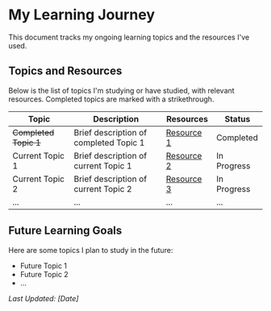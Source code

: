 # My Learning Journey

This document tracks my ongoing learning topics and the resources I've used.

## Topics and Resources

Below is the list of topics I'm studying or have studied, with relevant resources. Completed topics are marked with a strikethrough.

| Topic | Description | Resources | Status |
| ----- | ----------- | --------- | ------ |
| ~~Completed Topic 1~~ | Brief description of completed Topic 1 | [Resource 1](link) | Completed |
| Current Topic 1 | Brief description of current Topic 1 | [Resource 2](link) | In Progress |
| Current Topic 2 | Brief description of current Topic 2 | [Resource 3](link) | In Progress |
| ...   | ...         | ...       | ...    |

## Future Learning Goals

Here are some topics I plan to study in the future:

- Future Topic 1
- Future Topic 2
- ...

*Last Updated: [Date]*
